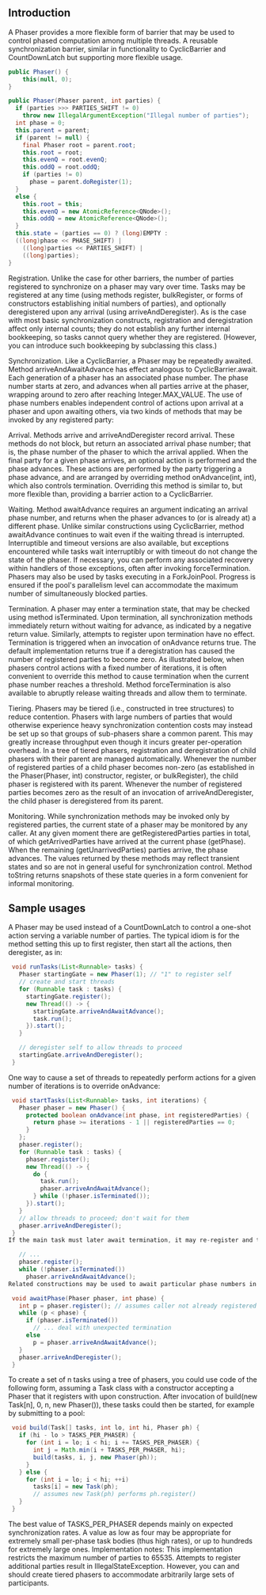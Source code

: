 ## Introduction

A Phaser provides a more flexible form of barrier that may be used to control phased computation among multiple threads.
A reusable synchronization barrier, similar in functionality to CyclicBarrier and CountDownLatch but supporting more flexible usage.



```java
public Phaser() {
    this(null, 0);
}

public Phaser(Phaser parent, int parties) {
  if (parties >>> PARTIES_SHIFT != 0)
    throw new IllegalArgumentException("Illegal number of parties");
  int phase = 0;
  this.parent = parent;
  if (parent != null) {
    final Phaser root = parent.root;
    this.root = root;
    this.evenQ = root.evenQ;
    this.oddQ = root.oddQ;
    if (parties != 0)
      phase = parent.doRegister(1);
  }
  else {
    this.root = this;
    this.evenQ = new AtomicReference<QNode>();
    this.oddQ = new AtomicReference<QNode>();
  }
  this.state = (parties == 0) ? (long)EMPTY :
  ((long)phase << PHASE_SHIFT) |
    ((long)parties << PARTIES_SHIFT) |
    ((long)parties);
}
```



Registration. Unlike the case for other barriers, the number of parties registered to synchronize on a phaser may vary over time. Tasks may be registered at any time (using methods register, bulkRegister, or forms of constructors establishing initial numbers of parties), and optionally deregistered upon any arrival (using arriveAndDeregister). As is the case with most basic synchronization constructs, registration and deregistration affect only internal counts; they do not establish any further internal bookkeeping, so tasks cannot query whether they are registered. (However, you can introduce such bookkeeping by subclassing this class.)

Synchronization. Like a CyclicBarrier, a Phaser may be repeatedly awaited. Method arriveAndAwaitAdvance has effect analogous to CyclicBarrier.await. Each generation of a phaser has an associated phase number. The phase number starts at zero, and advances when all parties arrive at the phaser, wrapping around to zero after reaching Integer.MAX_VALUE. The use of phase numbers enables independent control of actions upon arrival at a phaser and upon awaiting others, via two kinds of methods that may be invoked by any registered party:

Arrival. Methods arrive and arriveAndDeregister record arrival. These methods do not block, but return an associated arrival phase number; that is, the phase number of the phaser to which the arrival applied. When the final party for a given phase arrives, an optional action is performed and the phase advances. These actions are performed by the party triggering a phase advance, and are arranged by overriding method onAdvance(int, int), which also controls termination. Overriding this method is similar to, but more flexible than, providing a barrier action to a CyclicBarrier.

Waiting. Method awaitAdvance requires an argument indicating an arrival phase number, and returns when the phaser advances to (or is already at) a different phase. Unlike similar constructions using CyclicBarrier, method awaitAdvance continues to wait even if the waiting thread is interrupted. Interruptible and timeout versions are also available, but exceptions encountered while tasks wait interruptibly or with timeout do not change the state of the phaser. If necessary, you can perform any associated recovery within handlers of those exceptions, often after invoking forceTermination. Phasers may also be used by tasks executing in a ForkJoinPool. Progress is ensured if the pool's parallelism level can accommodate the maximum number of simultaneously blocked parties.



Termination. A phaser may enter a termination state, that may be checked using method isTerminated. Upon termination, all synchronization methods immediately return without waiting for advance, as indicated by a negative return value. Similarly, attempts to register upon termination have no effect. Termination is triggered when an invocation of onAdvance returns true. The default implementation returns true if a deregistration has caused the number of registered parties to become zero. As illustrated below, when phasers control actions with a fixed number of iterations, it is often convenient to override this method to cause termination when the current phase number reaches a threshold. Method forceTermination is also available to abruptly release waiting threads and allow them to terminate.

Tiering. Phasers may be tiered (i.e., constructed in tree structures) to reduce contention. Phasers with large numbers of parties that would otherwise experience heavy synchronization contention costs may instead be set up so that groups of sub-phasers share a common parent. This may greatly increase throughput even though it incurs greater per-operation overhead.
In a tree of tiered phasers, registration and deregistration of child phasers with their parent are managed automatically. Whenever the number of registered parties of a child phaser becomes non-zero (as established in the Phaser(Phaser, int) constructor, register, or bulkRegister), the child phaser is registered with its parent. Whenever the number of registered parties becomes zero as the result of an invocation of arriveAndDeregister, the child phaser is deregistered from its parent.

Monitoring. While synchronization methods may be invoked only by registered parties, the current state of a phaser may be monitored by any caller. At any given moment there are getRegisteredParties parties in total, of which getArrivedParties have arrived at the current phase (getPhase). When the remaining (getUnarrivedParties) parties arrive, the phase advances. The values returned by these methods may reflect transient states and so are not in general useful for synchronization control. Method toString returns snapshots of these state queries in a form convenient for informal monitoring.



## Sample usages
A Phaser may be used instead of a CountDownLatch to control a one-shot action serving a variable number of parties. The typical idiom is for the method setting this up to first register, then start all the actions, then deregister, as in:
```java
 void runTasks(List<Runnable> tasks) {
   Phaser startingGate = new Phaser(1); // "1" to register self
   // create and start threads
   for (Runnable task : tasks) {
     startingGate.register();
     new Thread(() -> {
       startingGate.arriveAndAwaitAdvance();
       task.run();
     }).start();
   }

   // deregister self to allow threads to proceed
   startingGate.arriveAndDeregister();
 }
```

One way to cause a set of threads to repeatedly perform actions for a given number of iterations is to override onAdvance:
```java
 void startTasks(List<Runnable> tasks, int iterations) {
   Phaser phaser = new Phaser() {
     protected boolean onAdvance(int phase, int registeredParties) {
       return phase >= iterations - 1 || registeredParties == 0;
     }
   };
   phaser.register();
   for (Runnable task : tasks) {
     phaser.register();
     new Thread(() -> {
       do {
         task.run();
         phaser.arriveAndAwaitAdvance();
       } while (!phaser.isTerminated());
     }).start();
   }
   // allow threads to proceed; don't wait for them
   phaser.arriveAndDeregister();
 }
If the main task must later await termination, it may re-register and then execute a similar loop:

   // ...
   phaser.register();
   while (!phaser.isTerminated())
     phaser.arriveAndAwaitAdvance();
Related constructions may be used to await particular phase numbers in contexts where you are sure that the phase will never wrap around Integer.MAX_VALUE. For example:

 void awaitPhase(Phaser phaser, int phase) {
   int p = phaser.register(); // assumes caller not already registered
   while (p < phase) {
     if (phaser.isTerminated())
       // ... deal with unexpected termination
     else
       p = phaser.arriveAndAwaitAdvance();
   }
   phaser.arriveAndDeregister();
 }
```
To create a set of n tasks using a tree of phasers, you could use code of the following form, assuming a Task class with a constructor accepting a Phaser that it registers with upon construction. After invocation of build(new Task[n], 0, n, new Phaser()), these tasks could then be started, for example by submitting to a pool:
```java
 void build(Task[] tasks, int lo, int hi, Phaser ph) {
   if (hi - lo > TASKS_PER_PHASER) {
     for (int i = lo; i < hi; i += TASKS_PER_PHASER) {
       int j = Math.min(i + TASKS_PER_PHASER, hi);
       build(tasks, i, j, new Phaser(ph));
     }
   } else {
     for (int i = lo; i < hi; ++i)
       tasks[i] = new Task(ph);
       // assumes new Task(ph) performs ph.register()
   }
 }
```

The best value of TASKS_PER_PHASER depends mainly on expected synchronization rates. A value as low as four may be appropriate for extremely small per-phase task bodies (thus high rates), or up to hundreds for extremely large ones.
Implementation notes: This implementation restricts the maximum number of parties to 65535. Attempts to register additional parties result in IllegalStateException. However, you can and should create tiered phasers to accommodate arbitrarily large sets of participants.